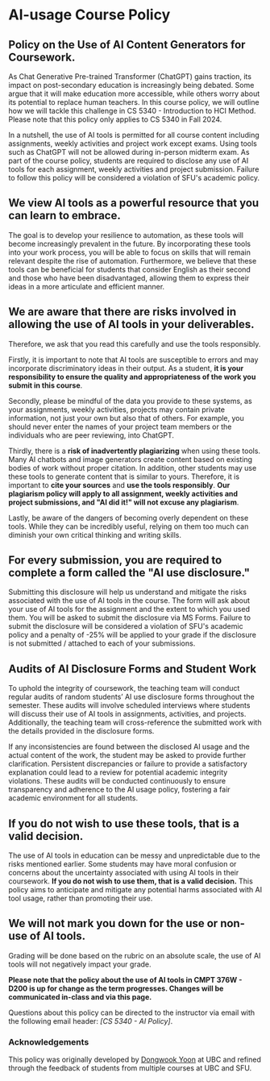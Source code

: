 # AI-usage Course Policy

## Policy on the Use of AI Content Generators for Coursework.

As Chat Generative Pre-trained Transformer (ChatGPT) gains traction, its impact on post-secondary education is increasingly being debated. Some argue that it will make education more accessible, while others worry about its potential to replace human teachers. In this course policy, we will outline how we will tackle this challenge in CS 5340 - Introduction to HCI Method. Please note that this policy only applies to CS 5340 in Fall 2024.

In a nutshell, the use of AI tools is permitted for all course content including assignments, weekly activities and project work except exams. Using tools such as ChatGPT will not be allowed during in-person midterm exam. As part of the course policy, students are required to disclose any use of AI tools for each assignment, weekly activities and project submission. Failure to follow this policy will be considered a violation of SFU's academic policy.

## We view AI tools as a powerful resource that you can learn to embrace.

The goal is to develop your resilience to automation, as these tools will become increasingly prevalent in the future. By incorporating these tools into your work process, you will be able to focus on skills that will remain relevant despite the rise of automation. Furthermore, we believe that these tools can be beneficial for students that consider English as their second and those who have been disadvantaged, allowing them to express their ideas in a more articulate and efficient manner.

## We are aware that there are risks involved in allowing the use of AI tools in your deliverables.

Therefore, we ask that you read this carefully and use the tools responsibly. 

Firstly, it is important to note that AI tools are susceptible to errors and may incorporate discriminatory ideas in their output. As a student, **it is your responsibility to ensure the quality and appropriateness of the work you submit in this course**.

Secondly, please be mindful of the data you provide to these systems, as your assignments, weekly activities, projects may contain private information, not just your own but also that of others. For example, you should never enter the names of your project team members or the individuals who are peer reviewing, into ChatGPT. 

Thirdly, there is a **risk of inadvertently plagiarizing** when using these tools. Many AI chatbots and image generators create content based on existing bodies of work without proper citation. In addition, other students may use these tools to generate content that is similar to yours. Therefore, it is important to **cite your sources** and **use the tools responsibly**. **Our plagiarism policy will apply to all assignment, weekly activities and project submissions, and "AI did it!" will not excuse any plagiarism**. 

Lastly, be aware of the dangers of becoming overly dependent on these tools. While they can be incredibly useful, relying on them too much can diminish your own critical thinking and writing skills.

## For every submission, you are required to complete a form called the "AI use disclosure." 

Submitting this disclosure will help us understand and mitigate the risks associated with the use of AI tools in the course. The form will ask about your use of AI tools for the assignment and the extent to which you used them. You will be asked to submit the disclosure via MS Forms. Failure to submit the disclosure will be considered a violation of SFU's academic policy and a penalty of -25% will be applied to your grade if the disclosure is not submitted / attached to each of your submissions.

## Audits of AI Disclosure Forms and Student Work

To uphold the integrity of coursework, the teaching team will conduct regular audits of random students’ AI use disclosure forms throughout the semester. These audits will involve scheduled interviews where students will discuss their use of AI tools in assignments, activities, and projects. Additionally, the teaching team will cross-reference the submitted work with the details provided in the disclosure forms.

If any inconsistencies are found between the disclosed AI usage and the actual content of the work, the student may be asked to provide further clarification. Persistent discrepancies or failure to provide a satisfactory explanation could lead to a review for potential academic integrity violations. These audits will be conducted continuously to ensure transparency and adherence to the AI usage policy, fostering a fair academic environment for all students.

## If you do not wish to use these tools, that is a valid decision.

The use of AI tools in education can be messy and unpredictable due to the risks mentioned earlier. Some students may have moral confusion or concerns about the uncertainty associated with using AI tools in their coursework. **If you do not wish to use them, that is a valid decision.** This policy aims to anticipate and mitigate any potential harms associated with AI tool usage, rather than promoting their use.

## We will not mark you down for the use or non-use of AI tools.

Grading will be done based on the rubric on an absolute scale, the use of AI tools will not negatively impact your grade.

**Please note that the policy about the use of AI tools in CMPT 376W - D200 is up for change as the term progresses. Changes will be communicated in-class and via this page.**

Questions about this policy can be directed to the instructor via email with the following email header: _[CS 5340 - AI Policy]_.

### Acknowledgements

This policy was originally developed by [Dongwook Yoon](https://dwyoon.com/) at UBC and refined through the feedback of students from multiple courses at UBC and SFU. 